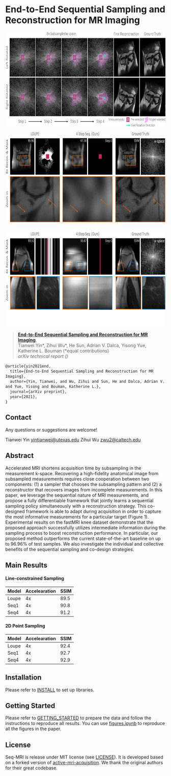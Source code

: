 # End-to-End Sequential Sampling and Reconstruction for MR Imaging

<p align="center"> <img src='docs/teaser.png' align="center" height="300px"> </p>
<p align="center"> <img src='docs/2d_animation.gif' align="center" height="300px"> </p>
<p align="center"> <img src='docs/1d_animation.gif' align="center" height="300px"> </p>

> [**End-to-End Sequential Sampling and Reconstruction for MR Imaging**](),            
> Tianwei Yin*, Zihui Wu*, He Sun, Adrian V. Dalca, Yisong Yue, Katherine L. Bouman (*equal contributions)         
> *arXiv technical report ([]())*  


    @article{yin2021end,
      title={End-to-End Sequential Sampling and Reconstruction for MR Imaging},
      author={Yin, Tianwei, and Wu, Zihui and Sun, He and Dalca, Adrian V. and Yue, Yisong and Bouman, Katherine L.},
      journal={arXiv preprint},
      year={2021},
    }


## Contact
Any questions or suggestions are welcome!

Tianwei Yin [yintianwei@utexas.edu](mailto:yintianwei@utexas.edu)
Zihui Wu [zwu2@caltech.edu](mailto:zwu2@caltech.edu)

## Abstract
Accelerated MRI shortens acquisition time by subsampling in the measurement k-space. Recovering a high-fidelity anatomical image from subsampled measurements requires close cooperation between two components: (1) a sampler that chooses the subsampling pattern and (2) a reconstructor that recovers images from incomplete measurements. In this paper, we leverage the sequential nature of MRI measurements, and propose a fully differentiable framework that jointly learns a sequential sampling policy simultaneously with a reconstruction strategy. This co-designed framework is able to adapt during acquisition in order to capture the most informative measurements for a particular target (Figure 1). Experimental results on the fastMRI knee dataset demonstrate that the proposed approach successfully utilizes intermediate information during the sampling process to boost reconstruction performance. In particular, our proposed method outperforms the current state-of-the-art baseline on up to 96.96% of test samples. We also investigate the individual and collective benefits of the sequential sampling and co-design strategies.

## Main Results 

#### Line-constrained Sampling

| Model   | Accelearation | SSIM |
|---------|---------------|------|
| Loupe   |    4x         |  89.5    |
| Seq1   |    4x         |   90.8    |
| Seq4   |    4x         |   91.2    |


#### 2D Point Sampling 

| Model   | Accelearation | SSIM |
|---------|---------------|------|
| Loupe   |    4x         |  92.4    |
| Seq1   |    4x         |   92.7    |
| Seq4   |    4x         |   92.9     | 

## Installation

Please refer to [INSTALL](docs/INSTALL.md) to set up libraries.

## Getting Started 

Please refer to [GETTING_STARTED](docs/GETTING_STARTED.md) to prepare the data and follow the instructions to reproduce all results. 
You can use [figures.ipynb](figure_reproduction/figures.ipynb) to reproduce all the figures in the paper. 

## License

Seq-MRI is release under MIT license (see [LICENSE](LICENSE)). It is developed based on a forked version of [active-mri-acquisition](https://github.com/facebookresearch/active-mri-acquisition). We thank the original authors for their great codebase. 
